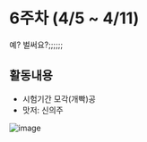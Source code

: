 # 6주차 (4/5 ~ 4/11)
예? 벌써요?;;;;;;

## 활동내용
- 시험기간 모각(개빡)공
- 맛저: 신의주

![image](https://user-images.githubusercontent.com/66217855/231498030-d743506a-c020-4c4e-bfd4-6e4012fc2b4d.png)

